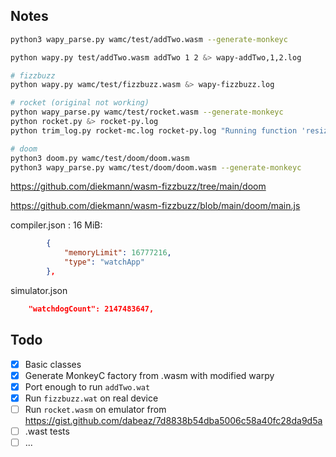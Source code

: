 ## Notes

```sh
python3 wapy_parse.py wamc/test/addTwo.wasm --generate-monkeyc

python wapy.py test/addTwo.wasm addTwo 1 2 &> wapy-addTwo,1,2.log

# fizzbuzz
python wapy.py wamc/test/fizzbuzz.wasm &> wapy-fizzbuzz.log

# rocket (original not working)
python wapy_parse.py wamc/test/rocket.wasm --generate-monkeyc
python rocket.py &> rocket-py.log
python trim_log.py rocket-mc.log rocket-py.log "Running function 'resize'"

# doom
python3 doom.py wamc/test/doom/doom.wasm
python3 wapy_parse.py wamc/test/doom/doom.wasm --generate-monkeyc

```

https://github.com/diekmann/wasm-fizzbuzz/tree/main/doom

https://github.com/diekmann/wasm-fizzbuzz/blob/main/doom/main.js



compiler.json : 16 MiB:
```json
        {
            "memoryLimit": 16777216,
            "type": "watchApp"
        },
```

simulator.json
```json
    "watchdogCount": 2147483647,
```




## Todo
- [x] Basic classes
- [x] Generate MonkeyC factory from .wasm with modified warpy
- [x] Port enough to run `addTwo.wat`
- [x] Run `fizzbuzz.wat` on real device
- [ ] Run `rocket.wasm` on emulator from https://gist.github.com/dabeaz/7d8838b54dba5006c58a40fc28da9d5a 
- [ ] .wast tests
- [ ] ...